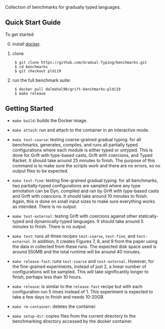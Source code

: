 Collection of benchmarks for gradually typed languages.

## Quick Start Guide

To get started

0. install [docker](https://docs.docker.com/install/).

1. clone

		$ git clone https://github.com/Gradual-Typing/benchmarks.git
		$ cd benchmarks
		$ git checkout pldi19

2. run the full benchmark suite:

		$ docker pull dalmahal90/grift-benchmarks:pldi19
		$ make release

## Getting Started

- `make build`: builds the Docker image.

- `make attach`: run and attach to the container in an interactive mode.

- `make test-coarse`: testing coarse-grained gradual typing: for all benchmarks,
  generates, compiles, and runs all partially typed configurations where each
  module is either typed or untyped. This is done for Grift with type-based casts,
  Grift with coercions, and Typed Racket. It should take around 25 minutes to
  finish. The purpose of this command is to make sure the scripts work and there
  are no errors, so no output files to be expected.

- `make test-fine`: testing fine-grained gradual typing: for all benchmarks, two
  partially-typed configurations are sampled where any type annotation can be Dyn,
  compiled and ran by Grift with type-based casts and Grift with coercions. It
  should take around 10 minutes to finish. Again, this is done on small input
  sizes to make sure everything works as intended. There is no output.

- `make test-external`: testing Grift with coercions against other
  statically-typed and dynamically-typed languages. It should take around 5
  minutes to finish. There is no output.
  
- `make test`: runs all three recipes `test-coarse`, `test-fine`, and
  `test-external`. In addition, it creates Figures 7, 8, and 9 from the paper
  using the data in collected from these runs. The expected disk space used is
  around 550MB and the total runtime will be around 40 minutes.

- `make release-fast`: runs `test-coarse` and `test-external`. However, for the
  fine-grained experiments, instead of just 2, a linear number of configurations
  will be sampled. This will take significantly longer to finish, perhaps less
  than 10 hours.

- `make release`: is similar to the `release-fast` recipe but with each
  configuration run 5 times instead of 1. This experiment is expected to take a
  few days to finish and needs 10-20GB.

- `make rm-container`: deletes the container.

- `make setup-dir`: copies files from the current directory to the benchmarking
  directory accessed by the docker container.
